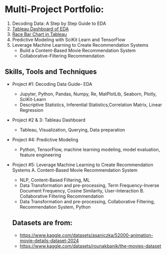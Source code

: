 # Multi-Project Portfolio:
  1. Decoding Data: A Step by Step Guide to EDA
  2. [Tableau Dashboard of EDA](https://us-west-2b.online.tableau.com/t/corgifuzz/views/Dashboard/Dashboard2?:origin=card_share_link&:embed=n)
  3. [Race Bar Chart in Tableau](https://us-west-2b.online.tableau.com/t/corgifuzz/views/RaceBarChart/Dashboard1?:origin=card_share_link&:embed=n)
  4. Predictive Modeling with SciKit Learn and TensorFlow
  5. Leverage Machine Learning to Create Recommendation Systems
       - Build a Content-Based Movie Recommendation System
       - Collaborative-Filtering Recommendation


## Skills, Tools and Techniques
+ Project #1: Decoding Data Guide- EDA
    * Jupyter, Python, Pandas, Numpy, Re, MatPlotLib, Seaborn, Plotly, SciKit-Learn
    * Descriptive Statistics, Inferential Statistics,Correlation Matrix, Linear Regression
+ Project #2 & 3: Tableau Dashboard
    * Tableau, Visualization, Querying, Data preparation
+ Project #4: Predictive Modeling
    * Python, TensorFlow, machine learning modeling, model evaluation, feature engineering
+ Project #5: Leverage Machine Learning to Create Recommendation Systems
   A. Content-Based Movie Recommendation System
    * NLP, Content-Based Filtering, ML
    * Data Transformation and pre-processing, Term Frequency-Inverse Document Frequency, Cosine Similarity, User-Interaction
    B. Collaborative Filtering Recommendation
    * Data Transformation and pre-processing, Collaborative Filtering, Recommendation System, Python
        
  ## Datasets are from:
  + https://www.kaggle.com/datasets/asaniczka/52000-animation-movie-details-dataset-2024
  + https://www.kaggle.com/datasets/rounakbanik/the-movies-dataset
